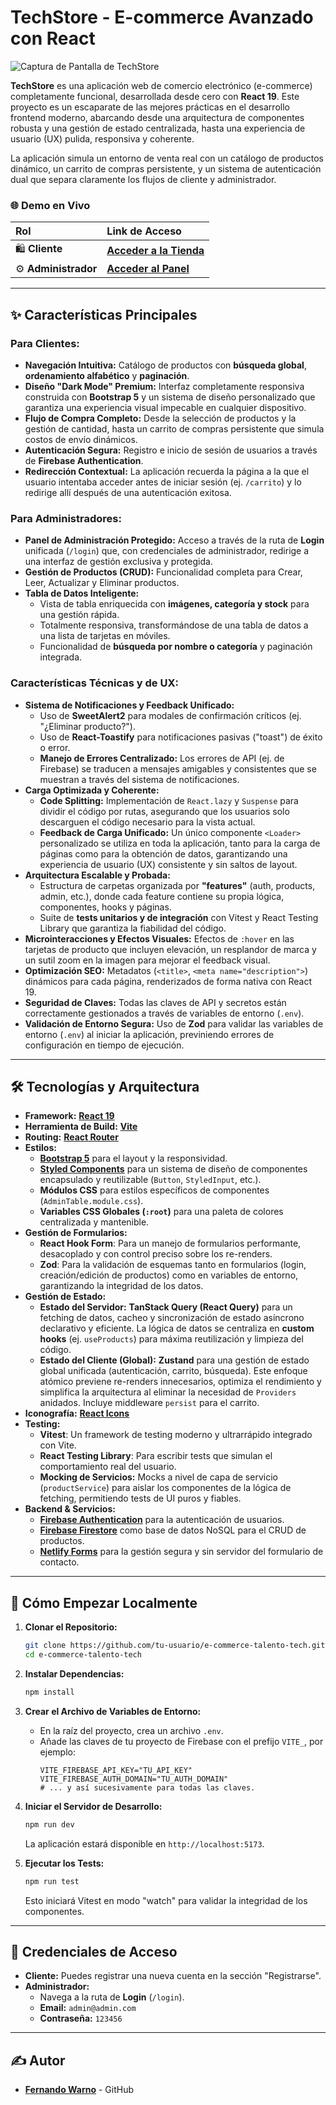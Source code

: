 # TechStore - E-commerce Avanzado con React

<!-- Añade aquí una captura de pantalla principal de tu proyecto -->
![Captura de Pantalla de TechStore](https://e-commerce-talento-2.netlify.app/images/products/inicio.jpg) 

**TechStore** es una aplicación web de comercio electrónico (e-commerce) completamente funcional, desarrollada desde cero con **React 19**. Este proyecto es un escaparate de las mejores prácticas en el desarrollo frontend moderno, abarcando desde una arquitectura de componentes robusta y una gestión de estado centralizada, hasta una experiencia de usuario (UX) pulida, responsiva y coherente.

La aplicación simula un entorno de venta real con un catálogo de productos dinámico, un carrito de compras persistente, y un sistema de autenticación dual que separa claramente los flujos de cliente y administrador.

### 🌐 Demo en Vivo

| Rol | Link de Acceso |
| :--- | :--- |
| 🛍️ **Cliente** | [**Acceder a la Tienda**](https://e-commerce-talento-2.netlify.app/) |
| ⚙️ **Administrador** | [**Acceder al Panel**](https://e-commerce-talento-2.netlify.app/login) |

---

## ✨ Características Principales

### Para Clientes:
-   **Navegación Intuitiva:** Catálogo de productos con **búsqueda global**, **ordenamiento alfabético** y **paginación**.
-   **Diseño "Dark Mode" Premium:** Interfaz completamente responsiva construida con **Bootstrap 5** y un sistema de diseño personalizado que garantiza una experiencia visual impecable en cualquier dispositivo.
-   **Flujo de Compra Completo:** Desde la selección de productos y la gestión de cantidad, hasta un carrito de compras persistente que simula costos de envío dinámicos.
-   **Autenticación Segura:** Registro e inicio de sesión de usuarios a través de **Firebase Authentication**.
-   **Redirección Contextual:** La aplicación recuerda la página a la que el usuario intentaba acceder antes de iniciar sesión (ej. `/carrito`) y lo redirige allí después de una autenticación exitosa.

### Para Administradores:
-   **Panel de Administración Protegido:** Acceso a través de la ruta de **Login** unificada (`/login`) que, con credenciales de administrador, redirige a una interfaz de gestión exclusiva y protegida.
-   **Gestión de Productos (CRUD):** Funcionalidad completa para Crear, Leer, Actualizar y Eliminar productos.
-   **Tabla de Datos Inteligente:**
    -   Vista de tabla enriquecida con **imágenes, categoría y stock** para una gestión rápida.
    -   Totalmente responsiva, transformándose de una tabla de datos a una lista de tarjetas en móviles.
    -   Funcionalidad de **búsqueda por nombre o categoría** y paginación integrada.

### Características Técnicas y de UX:
-   **Sistema de Notificaciones y Feedback Unificado:**
    -   Uso de **SweetAlert2** para modales de confirmación críticos (ej. "¿Eliminar producto?").
    -   Uso de **React-Toastify** para notificaciones pasivas ("toast") de éxito o error.
    -   **Manejo de Errores Centralizado:** Los errores de API (ej. de Firebase) se traducen a mensajes amigables y consistentes que se muestran a través del sistema de notificaciones.
-   **Carga Optimizada y Coherente:**
    -   **Code Splitting:** Implementación de `React.lazy` y `Suspense` para dividir el código por rutas, asegurando que los usuarios solo descarguen el código necesario para la vista actual.
    -   **Feedback de Carga Unificado:** Un único componente `<Loader>` personalizado se utiliza en toda la aplicación, tanto para la carga de páginas como para la obtención de datos, garantizando una experiencia de usuario (UX) consistente y sin saltos de layout.
-   **Arquitectura Escalable y Probada:**
    -   Estructura de carpetas organizada por **"features"** (auth, products, admin, etc.), donde cada feature contiene su propia lógica, componentes, hooks y páginas.
    -   Suite de **tests unitarios y de integración** con Vitest y React Testing Library que garantiza la fiabilidad del código.  
-   **Microinteracciones y Efectos Visuales:** Efectos de `:hover` en las tarjetas de producto que incluyen elevación, un resplandor de marca y un sutil zoom en la imagen para mejorar el feedback visual.
-   **Optimización SEO:** Metadatos (`<title>`, `<meta name="description">`) dinámicos para cada página, renderizados de forma nativa con React 19.
-   **Seguridad de Claves:** Todas las claves de API y secretos están correctamente gestionados a través de variables de entorno (`.env`).
-   **Validación de Entorno Segura:** Uso de **Zod** para validar las variables de entorno (`.env`) al iniciar la aplicación, previniendo errores de configuración en tiempo de ejecución.

---

## 🛠️ Tecnologías y Arquitectura

-   **Framework:** **[React 19](https://react.dev/)**
-   **Herramienta de Build:** **[Vite](https://vitejs.dev/)**
-   **Routing:** **[React Router](https://reactrouter.com/)**
-   **Estilos:**
    -   **[Bootstrap 5](https://getbootstrap.com/)** para el layout y la responsividad.
    -   **[Styled Components](https://styled-components.com/)** para un sistema de diseño de componentes encapsulado y reutilizable (`Button`, `StyledInput`, etc.).
    -   **Módulos CSS** para estilos específicos de componentes (`AdminTable.module.css`).
    -   **Variables CSS Globales (`:root`)** para una paleta de colores centralizada y mantenible.
-   **Gestión de Formularios:**
    -   **React Hook Form**: Para un manejo de formularios performante, desacoplado y con control preciso sobre los re-renders.
    -   **Zod**: Para la validación de esquemas tanto en formularios (login, creación/edición de productos) como en variables de entorno, garantizando la integridad de los datos.
-   **Gestión de Estado:**   
    -   **Estado del Servidor:** **TanStack Query (React Query)** para un fetching de datos, cacheo y sincronización de estado asíncrono declarativo y eficiente. La lógica de datos se centraliza en **custom hooks** (ej. `useProducts`) para máxima reutilización y limpieza del código.
    -   **Estado del Cliente (Global):** **Zustand** para una gestión de estado global unificada (autenticación, carrito, búsqueda). Este enfoque atómico previene re-renders innecesarios, optimiza el rendimiento y simplifica la arquitectura al eliminar la necesidad de `Providers` anidados. Incluye middleware `persist` para el carrito.
-   **Iconografía:** **[React Icons](https://react-icons.github.io/react-icons/)**
-   **Testing:**
    -   **Vitest**: Un framework de testing moderno y ultrarrápido integrado con Vite.
    -   **React Testing Library**: Para escribir tests que simulan el comportamiento real del usuario.
    -   **Mocking de Servicios:** Mocks a nivel de capa de servicio (`productService`) para aislar los componentes de la lógica de fetching, permitiendo tests de UI puros y fiables.
-   **Backend & Servicios:**
    -   **[Firebase Authentication](https://firebase.google.com/docs/auth)** para la autenticación de usuarios.
    -   **[Firebase Firestore](https://firebase.google.com/docs/firestore)** como base de datos NoSQL para el CRUD de productos.
    -   **[Netlify Forms](https://docs.netlify.com/forms/setup/)** para la gestión segura y sin servidor del formulario de contacto.

---

## 🚀 Cómo Empezar Localmente

1.  **Clonar el Repositorio:**
    ```bash
    git clone https://github.com/tu-usuario/e-commerce-talento-tech.git
    cd e-commerce-talento-tech
    ```

2.  **Instalar Dependencias:**
    ```bash
    npm install
    ```

3.  **Crear el Archivo de Variables de Entorno:**
    -   En la raíz del proyecto, crea un archivo `.env`.
    -   Añade las claves de tu proyecto de Firebase con el prefijo `VITE_`, por ejemplo:
        ```env
        VITE_FIREBASE_API_KEY="TU_API_KEY"
        VITE_FIREBASE_AUTH_DOMAIN="TU_AUTH_DOMAIN"
        # ... y así sucesivamente para todas las claves.
        ```

4.  **Iniciar el Servidor de Desarrollo:**
    ```bash
    npm run dev
    ```
    La aplicación estará disponible en `http://localhost:5173`.

5.  **Ejecutar los Tests:**
    ```bash
    npm run test
    ```
    Esto iniciará Vitest en modo "watch" para validar la integridad de los componentes.

---

## 🔑 Credenciales de Acceso

-   **Cliente:** Puedes registrar una nueva cuenta en la sección "Registrarse".
-   **Administrador:**
    -   Navega a la ruta de **Login** (`/login`).
    -   **Email:** `admin@admin.com`
    -   **Contraseña:** `123456`

---

## ✍️ Autor

-   **[Fernando Warno](https://github.com/ferwargit/)** - GitHub